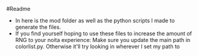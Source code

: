 #Readme
- In here is the mod folder as well as the python scripts I made to generate the files.
- If you find yourself hoping to use these files to increase the amount of RNG to your noita experience:
    Make sure you update the main path in colorlist.py. Otherwise it'll try looking in wherever I set my path to
